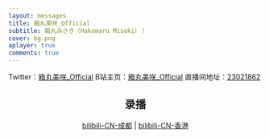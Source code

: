 ```yaml
---
layout: messages
title: 箱丸美咲_Official
subtitle: 箱丸みさき（Hakomaru Misaki）！
cover: bg.png
aplayer: true
comments: true
---
```


Twitter：[箱丸美咲_Official](https://twitter.com/HakomaruMisaki_)
B站主页：[箱丸美咲_Official](https://space.bilibili.com/601993220)
直播间地址：[23021862](https://live.bilibili.com/23021862)

<!-- * 选项解释
  bilibili：哔哩哔哩原视频
  Local：将视频下载到本地
  Nya-WSL：本网站内嵌播放器 -->
<center>

## 录播

[bilibili-CN-成都](http://hkmr.osttsstudio.ltd/files) | [bilibili-CN-香港](http://hkmr-hk.osttsstudio.ltd/files)

</center>